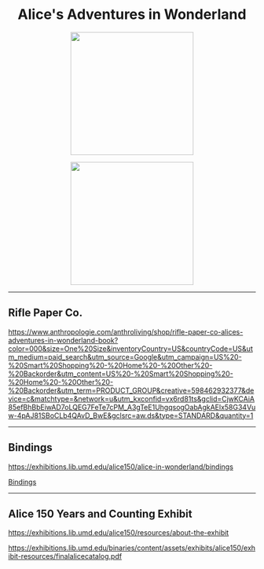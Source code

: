 
<h1 align="center">Alice's Adventures in Wonderland</h1>

<p align="center">
<img width="250" height="auto" src="https://upload.wikimedia.org/wikipedia/commons/a/a9/Alice%27s_Adventures_in_Wonderland_cover_%281865%29.jpg">
</p>




<!--https://upload.wikimedia.org/wikipedia/commons/a/a9/Alice%27s_Adventures_in_Wonderland_cover_%281865%29.jpg  
-->









<p align="center">
<img width="250" height="auto" src="./liblogo.png">
</p>





___
## Rifle Paper Co.
https://www.anthropologie.com/anthroliving/shop/rifle-paper-co-alices-adventures-in-wonderland-book?color=000&size=One%20Size&inventoryCountry=US&countryCode=US&utm_medium=paid_search&utm_source=Google&utm_campaign=US%20-%20Smart%20Shopping%20-%20Home%20-%20Other%20-%20Backorder&utm_content=US%20-%20Smart%20Shopping%20-%20Home%20-%20Other%20-%20Backorder&utm_term=PRODUCT_GROUP&creative=598462932377&device=c&matchtype=&network=u&utm_kxconfid=vx6rd81ts&gclid=CjwKCAiA85efBhBbEiwAD7oLQEG7FeTe7cPM_A3gTeE1UhgqsogOabAgkAElx58G34Vuw-4pAJ81SBoCLb4QAvD_BwE&gclsrc=aw.ds&type=STANDARD&quantity=1

___

## Bindings
https://exhibitions.lib.umd.edu/alice150/alice-in-wonderland/bindings

[Bindings](https://exhibitions.lib.umd.edu/alice150/alice-in-wonderland/bindings)



___

## Alice 150 Years and Counting Exhibit
https://exhibitions.lib.umd.edu/alice150/resources/about-the-exhibit

https://exhibitions.lib.umd.edu/binaries/content/assets/exhibits/alice150/exhibit-resources/finalalicecatalog.pdf